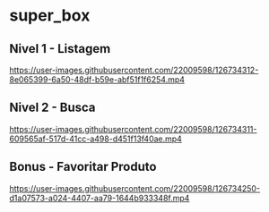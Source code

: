 # super_box

## Nivel 1 - Listagem
https://user-images.githubusercontent.com/22009598/126734312-8e065399-6a50-48df-b59e-abf51f1f6254.mp4

## Nivel 2 - Busca

https://user-images.githubusercontent.com/22009598/126734311-609565af-517d-41cc-a498-d451f13f40ae.mp4


## Bonus - Favoritar Produto

https://user-images.githubusercontent.com/22009598/126734250-d1a07573-a024-4407-aa79-1644b933348f.mp4



